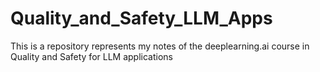 # Quality_and_Safety_LLM_Apps
This is a repository represents my notes of the deeplearning.ai course in Quality and Safety for LLM applications


